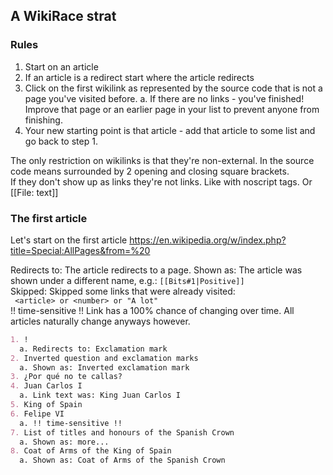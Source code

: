 ## A WikiRace strat

### Rules

1. Start on an article
2. If an article is a redirect start where the article redirects
3. Click on the first wikilink as represented by the source code that is not a page you've visited before.
  a. If there are no links - you've finished! Improve that page or an earlier page in your list to prevent anyone from finishing.
4. Your new starting point is that article - add that article to some list and go back to step 1.

The only restriction on wikilinks is that they're non-external. In the source code means surrounded by 2 opening and closing square brackets.  
If they don't show up as links they're not links. Like with noscript tags. Or [[File: text]]

### The first article

Let's start on the first article
https://en.wikipedia.org/w/index.php?title=Special:AllPages&from=%20

Redirects to: The article redirects to a page.
Shown as: The article was shown under a different name, e.g.: ```[[Bits#1|Positive]]```  
Skipped: Skipped some links that were already visited:  
```  <article> or <number> or "A lot" ```  
!! time-sensitive !! Link has a 100% chance of changing over time. All articles naturally change anyways however.

``` md
1. !
  a. Redirects to: Exclamation mark
2. Inverted question and exclamation marks
  a. Shown as: Inverted exclamation mark
3. ¿Por qué no te callas?
4. Juan Carlos I
  a. Link text was: King Juan Carlos I
5. King of Spain
6. Felipe VI
  a. !! time-sensitive !!
7. List of titles and honours of the Spanish Crown
  a. Shown as: more...
8. Coat of Arms of the King of Spain
  a. Shown as: Coat of Arms of the Spanish Crown
  
```
